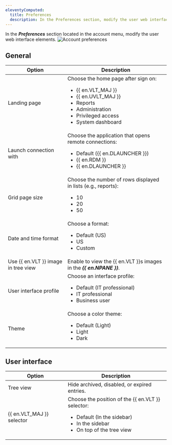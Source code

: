 ```yaml
---
eleventyComputed:
  title: Preferences
  description: In the Preferences section, modify the user web interface elements.
---
```

In the ***Preferences*** section located in the account menu, modify the user web interface elements.
![Account preferences](https://cdnweb.devolutions.net/docs/en/server/DVLS4002_2024_1.jpg)
## General
| Option                                  | Description                                                                                 |
|-----------------------------------------|---------------------------------------------------------------------------------------------|
| Landing page                            | Choose the home page after sign on:<ul><li>{{ en.VLT_MAJ }}</li><li>{{ en.UVLT_MAJ }}</li><li>Reports</li><li>Administration</li><li>Privileged access</li><li>System dashboard</li></ul> |
| Launch connection with                  | Choose the application that opens remote connections:<ul><li>Default ({{ en.DLAUNCHER }})</li><li>{{ en.RDM }}</li><li>{{ en.DLAUNCHER }}</li></ul> |
| Grid page size                          | Choose the number of rows displayed in lists (e.g., reports):<ul><li>10</li><li>20</li><li>50</li></ul> |
| Date and time format                    | Choose a format:<ul><li>Default (US)</li><li>US</li><li>Custom</li></ul>        |
| Use {{ en.VLT }} image in tree view     | Enable to view the {{ en.VLT }}s images in the ***{{ en.NPANE }}***.                        |
| User interface profile                  | Choose an interface profile: <ul><li>Default (IT professional)</li><li>IT professional</li><li>Business user</li></ul> |
| Theme                                   | Choose a color theme:<ul><li>Default (Light)</li><li>Light</li><li>Dark</li></ul> |
## User interface
|Option                                   | Description                                                                                 |
|-----------------------------------------|---------------------------------------------------------------------------------------------|
| Tree view                               | Hide archived, disabled, or expired entries.                                                |
| {{ en.VLT_MAJ }} selector               | Choose the position of the {{ en.VLT }} selector: <ul><li>Default (In the sidebar)</li><li>In the sidebar</li><li>On top of the tree view</li></ul> |

